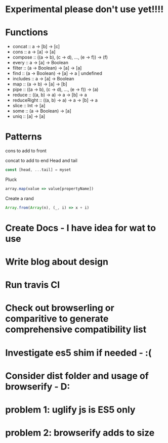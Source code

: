 # Experimental please don't use yet!!!!


# Functions
- concat :: a -> [b] -> [c]
- cons :: a -> [a] -> [a]
- compose :: ((a -> b), (c -> d), ..., (e -> f)) -> (f)
- every  :: a -> [a] -> Boolean
- filter :: (a -> Boolean) -> [a] -> [a]
- find :: (a -> Boolean) -> [a] -> a | undefined
- includes :: a -> [a] -> Boolean
- map :: (a -> b) -> [a] -> [b] 
- pipe :: ((a -> b), (c -> d), ..., (e -> f)) -> (a)
- reduce :: ((a, b) -> a) -> a -> [b] -> a
- reduceRight :: ((a, b) -> a) -> a -> [b] -> a
- slice :: Int -> [a]
- some :: (a -> Boolean) -> [a]
- uniq :: [a] -> [a]


# Patterns
cons to add to front 

concat to add to end
Head and tail
```js
const [head, ...tail] = myset
```

Pluck
```js
array.map(value => value[propertyName])
```

Create a rand
```js
Array.from(Array(n), (_, i) => x + i)
```


# Create Docs - I have idea for wat to use 

# Write blog about design

# Run travis CI

# Check out browserling or comparitive to generate comprehensive compatibility list

# Investigate es5 shim if needed - :(

# Consider dist folder and usage of browserify - D:

# problem 1: uglify js is ES5 only

# problem 2: browserify adds to size
